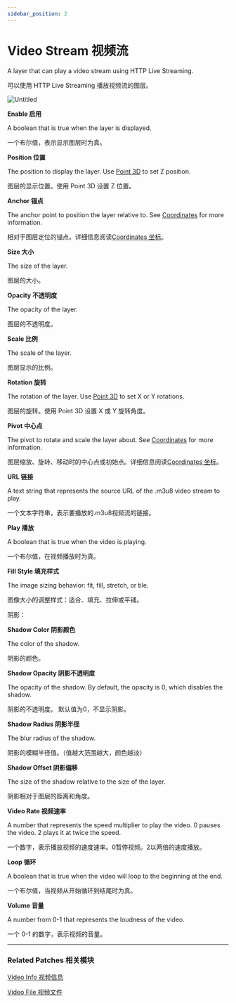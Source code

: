 ```yaml
---
sidebar_position: 2
---
```


# Video Stream 视频流

A layer that can play a video stream using HTTP Live Streaming.

可以使用 HTTP Live Streaming 播放视频流的图层。

![Untitled](https://s3.us-west-2.amazonaws.com/secure.notion-static.com/82be0ece-0c2a-4eb6-bd52-42107f4c6afb/Untitled.png?X-Amz-Algorithm=AWS4-HMAC-SHA256&X-Amz-Content-Sha256=UNSIGNED-PAYLOAD&X-Amz-Credential=AKIAT73L2G45EIPT3X45%2F20220602%2Fus-west-2%2Fs3%2Faws4_request&X-Amz-Date=20220602T185943Z&X-Amz-Expires=86400&X-Amz-Signature=d7a30328fa497402047ff7a53ae48a6c62e6874460b12d464a14219e2627c5f7&X-Amz-SignedHeaders=host&response-content-disposition=filename%20%3D%22Untitled.png%22&x-id=GetObject)

**Enable 启用**

A boolean that is true when the layer is displayed.

一个布尔值，表示显示图层时为真。

**Position 位置**

The position to display the layer. Use [Point 3D](https://www.notion.so/Point-3D-6d2c3b3df3f74659ae0d647876ce3aa9) to set Z position.

图层的显示位置。使用 Point 3D 设置 Z 位置。

**Anchor 锚点**

The anchor point to position the layer relative to. See [Coordinates](https://www.notion.so/Coordinates-bd835085db7c48e49e00a66e5e44caf2) for more information.

相对于图层定位的锚点。详细信息阅读[Coordinates 坐标](https://www.notion.so/Coordinates-bd835085db7c48e49e00a66e5e44caf2)。

**Size 大小**

The size of the layer.

图层的大小。

**Opacity 不透明度**

The opacity of the layer.

图层的不透明度。

**Scale 比例**

The scale of the layer.

图层显示的比例。

**Rotation 旋转**

The rotation of the layer. Use [Point 3D](https://www.notion.so/Point-3D-6d2c3b3df3f74659ae0d647876ce3aa9) to set X or Y rotations.

图层的旋转。使用 Point 3D 设置 X 或 Y 旋转角度。

**Pivot 中心点**

The pivot to rotate and scale the layer about. See [Coordinates](https://www.notion.so/Coordinates-bd835085db7c48e49e00a66e5e44caf2) for more information.

图层缩放、旋转、移动时的中心点或初始点。详细信息阅读[Coordinates 坐标](https://www.notion.so/Coordinates-bd835085db7c48e49e00a66e5e44caf2)。

**URL 链接**

A text string that represents the source URL of the .m3u8 video stream to play.

一个文本字符串，表示要播放的.m3u8视频流的链接。

**Play 播放**

A boolean that is true when the video is playing.

一个布尔值，在视频播放时为真。

**Fill Style 填充样式**

The image sizing behavior: fit, fill, stretch, or tile.

图像大小的调整样式：适合、填充、拉伸或平铺。

阴影：

**Shadow Color 阴影颜色**

The color of the shadow.

阴影的颜色。

**Shadow Opacity 阴影不透明度**

The opacity of the shadow. By default, the opacity is 0, which disables the shadow.

阴影的不透明度。 默认值为0，不显示阴影。

**Shadow Radius 阴影半径**

The blur radius of the shadow.

阴影的模糊半径值。（值越大范围越大，颜色越淡）

**Shadow Offset 阴影偏移**

The size of the shadow relative to the size of the layer.

阴影相对于图层的距离和角度。

**Video Rate 视频速率**

A number that represents the speed multiplier to play the video. 0 pauses the video. 2 plays it at twice the speed.

一个数字，表示播放视频的速度速率。0暂停视频。2以两倍的速度播放。

**Loop 循环**

A boolean that is true when the video will loop to the beginning at the end.

一个布尔值，当视频从开始循环到结尾时为真。

**Volume 音量**

A number from 0-1 that represents the loudness of the video.

一个 0-1 的数字，表示视频的音量。

------

### Related Patches 相关模块

[Video Info 视频信息](https://www.notion.so/Video-Info-4d10e3612b784ced9bd23631b9e3a68b)

[Video File 视频文件](https://www.notion.so/Video-File-460f7fd4e7db40328e354f6306ede79a)
